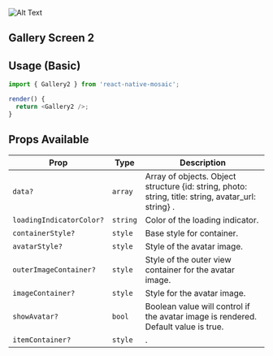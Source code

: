 ![Alt Text](https://drive.google.com/uc?export=view&id=1YZTN4THLS6XM1EH526Bhyi4vpjWoAwDI)

## Gallery Screen 2

## Usage (Basic)

```js
import { Gallery2 } from 'react-native-mosaic';

render() {
  return <Gallery2 />;
}
```

## Props Available

| Prop                     | Type     | Description                                                                                         |
| ------------------------ | -------- | --------------------------------------------------------------------------------------------------- |
| `data?`                  | `array`  | Array of objects. Object structure {id: string, photo: string, title: string, avatar_url: string} . |
| `loadingIndicatorColor?` | `string` | Color of the loading indicator.                                                                     |
| `containerStyle?`        | `style`  | Base style for container.                                                                           |
| `avatarStyle?`           | `style`  | Style of the avatar image.                                                                          |
| `outerImageContainer?`   | `style`  | Style of the outer view container for the avatar image.                                             |
| `imageContainer?`        | `style`  | Style for the avatar image.                                                                         |
| `showAvatar?`            | `bool`   | Boolean value will control if the avatar image is rendered. Default value is true.                  |
| `itemContainer?`         | `style`  | .                                                                                                   |
